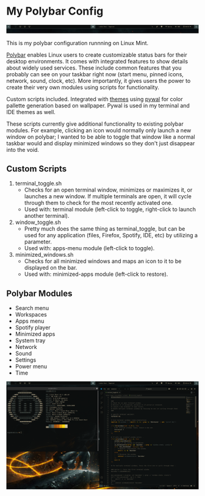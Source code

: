 # My Polybar Config

 ![screenshot](polybar_ss_zoomed.png)
 
This is my polybar configuration runnning on Linux Mint. 

[Polybar](https://github.com/polybar/polybar) enables Linux users to create customizable status bars for their desktop environments. It comes with integrated features to show details about widely used services. These include common features that you probably can see on your taskbar right now (start menu, pinned icons, network, sound, clock, etc). More importantly, it gives users the power to create their very own modules using scripts for functionality.

Custom scripts included. Integrated with [themes](https://github.com/adi1090x/polybar-themes) using [pywal](https://github.com/dylanaraps/pywal) for color pallette generation based on wallpaper. Pywal is used in my terminal and IDE themes as well.

These scripts currently give additional functionality to existing polybar modules. For example, clicking an icon would normally only launch a new window on polybar; I wanted to be able to toggle that window like a normal taskbar would and display minimized windows so they don't just disappear into the void. 

## Custom Scripts
1) terminal_toggle.sh
   - Checks for an open terminal window, minimizes or maximizes it, or launches a new window. If multiple terminals are open, it will cycle through them to check for the most recently activated one.
   - Used with: terminal module (left-click to toggle, right-click to launch another terminal).
2) window_toggle.sh
   - Pretty much does the same thing as terminal_toggle, but can be used for any application (files, Firefox, Spotify, IDE, etc) by utilizing a parameter.
   - Used with: apps-menu module (left-click to toggle).
4) minimized_windows.sh
   - Checks for all minimized windows and maps an icon to it to be displayed on the bar.
   - Used with: minimized-apps module (left-click to restore).

## Polybar Modules
- Search menu
- Workspaces
- Apps menu 
- Spotify player
- Minimized apps
- System tray
- Network
- Sound
- Settings
- Power menu
- Time
 
 ![screenshot](polybar_ss_setup_2.png)

